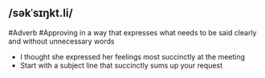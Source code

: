 ## /səkˈsɪŋkt.li/
#Adverb  #Approving
in a way that expresses what needs to be said clearly and without unnecessary words

- I thought she expressed her feelings most succinctly at the meeting
- Start  with a subject line that succinctly sums up your request